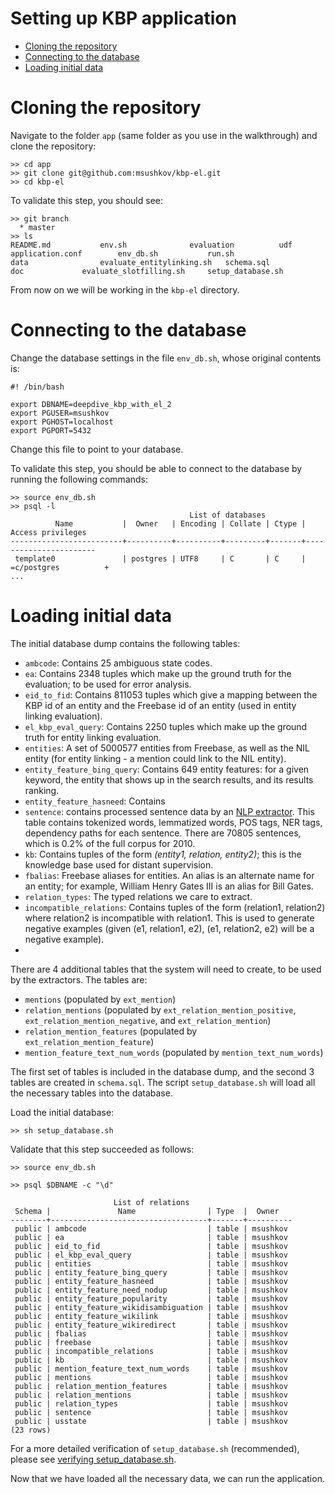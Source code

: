 Setting up KBP application
====

* [Cloning the repository](#cloning-the-repository)
* [Connecting to the database](#connecting-to-the-database)
* [Loading initial data](#loading-initial-data)


# Cloning the repository

Navigate to the folder `app` (same folder as you use in the walkthrough) and
clone the repository:

    >> cd app
    >> git clone git@github.com:msushkov/kbp-el.git
    >> cd kbp-el

To validate this step, you should see:

    >> git branch
      * master
    >> ls
    README.md           env.sh              evaluation          udf
    application.conf        env_db.sh           run.sh
    data                evaluate_entitylinking.sh   schema.sql
    doc             evaluate_slotfilling.sh     setup_database.sh
	
From now on we will be working in the `kbp-el` directory.

# Connecting to the database

Change the database settings in the file `env_db.sh`, whose original contents is:

    #! /bin/bash

    export DBNAME=deepdive_kbp_with_el_2
    export PGUSER=msushkov
    export PGHOST=localhost
    export PGPORT=5432

Change this file to point to your database.

To validate this step, you should be able to connect to the database by running the following commands:
    
    >> source env_db.sh
    >> psql -l
                                            List of databases
              Name           |  Owner   | Encoding | Collate | Ctype |   Access privileges   
    -------------------------+----------+----------+---------+-------+-----------------------
     template0               | postgres | UTF8     | C       | C     | =c/postgres          +
    ...

# Loading initial data

The initial database dump contains the following tables:
- `ambcode`: Contains 25 ambiguous state codes.
- `ea`: Contains 2348 tuples which make up the ground truth for the evaluation; to be used for error analysis.
- `eid_to_fid`: Contains 811053 tuples which give a mapping between the KBP id of an entity and the Freebase id of an entity (used in entity linking evaluation).
- `el_kbp_eval_query`: Contains 2250 tuples which make up the ground truth for entity linking evaluation.
- `entities`: A set of 5000577 entities from Freebase, as well as the NIL entity (for entity linking - a mention could link to the NIL entity).
- `entity_feature_bing_query`: Contains 649 entity features: for a given keyword, the entity that shows up in the search results, and its results ranking.
- `entity_feature_hasneed`: Contains 
- `sentence`: contains processed sentence data by an [NLP extractor](http://deepdive.stanford.edu/doc/walkthrough-extras.html#nlp_extractor). This table contains tokenized words, lemmatized words, POS tags, NER tags, dependency paths for each sentence. There are 70805 sentences, which is 0.2% of the full corpus for 2010.
- `kb`: Contains tuples of the form *(entity1, relation, entity2)*; this is the knowledge base used for distant supervision.
- `fbalias`: Freebase aliases for entities. An alias is an alternate name for an entity; for example, William Henry Gates III is an alias for Bill Gates.
- `relation_types`: The typed relations we care to extract.
- `incompatible_relations`: Contains tuples of the form (relation1, relation2) where relation2 is incompatible with relation1. This is used to generate negative examples (given (e1, relation1, e2), (e1, relation2, e2) will be a negative example).
- 

There are 4 additional tables that the system will need to create, to be used by the extractors. The tables are:
- `mentions` (populated by `ext_mention`)
- `relation_mentions` (populated by `ext_relation_mention_positive`, `ext_relation_mention_negative`, and `ext_relation_mention`)
- `relation_mention_features` (populated by `ext_relation_mention_feature`)
- `mention_feature_text_num_words` (populated by `mention_text_num_words`)

The first set of tables is included in the database dump, and the second 3 tables are created in `schema.sql`. The script `setup_database.sh` will load all the necessary tables into the database.

Load the initial database:

    >> sh setup_database.sh

Validate that this step succeeded as follows:

    >> source env_db.sh

    >> psql $DBNAME -c "\d"

                           List of relations
     Schema |               Name                | Type  |  Owner   
    --------+-----------------------------------+-------+----------
     public | ambcode                           | table | msushkov
     public | ea                                | table | msushkov
     public | eid_to_fid                        | table | msushkov
     public | el_kbp_eval_query                 | table | msushkov
     public | entities                          | table | msushkov
     public | entity_feature_bing_query         | table | msushkov
     public | entity_feature_hasneed            | table | msushkov
     public | entity_feature_need_nodup         | table | msushkov
     public | entity_feature_popularity         | table | msushkov
     public | entity_feature_wikidisambiguation | table | msushkov
     public | entity_feature_wikilink           | table | msushkov
     public | entity_feature_wikiredirect       | table | msushkov
     public | fbalias                           | table | msushkov
     public | freebase                          | table | msushkov
     public | incompatible_relations            | table | msushkov
     public | kb                                | table | msushkov
     public | mention_feature_text_num_words    | table | msushkov
     public | mentions                          | table | msushkov
     public | relation_mention_features         | table | msushkov
     public | relation_mentions                 | table | msushkov
     public | relation_types                    | table | msushkov
     public | sentence                          | table | msushkov
     public | usstate                           | table | msushkov
    (23 rows)

For a more detailed verification of `setup_database.sh` (recommended), please see [verifying setup_database.sh](verify_setup_database.md).

Now that we have loaded all the necessary data, we can run the application.